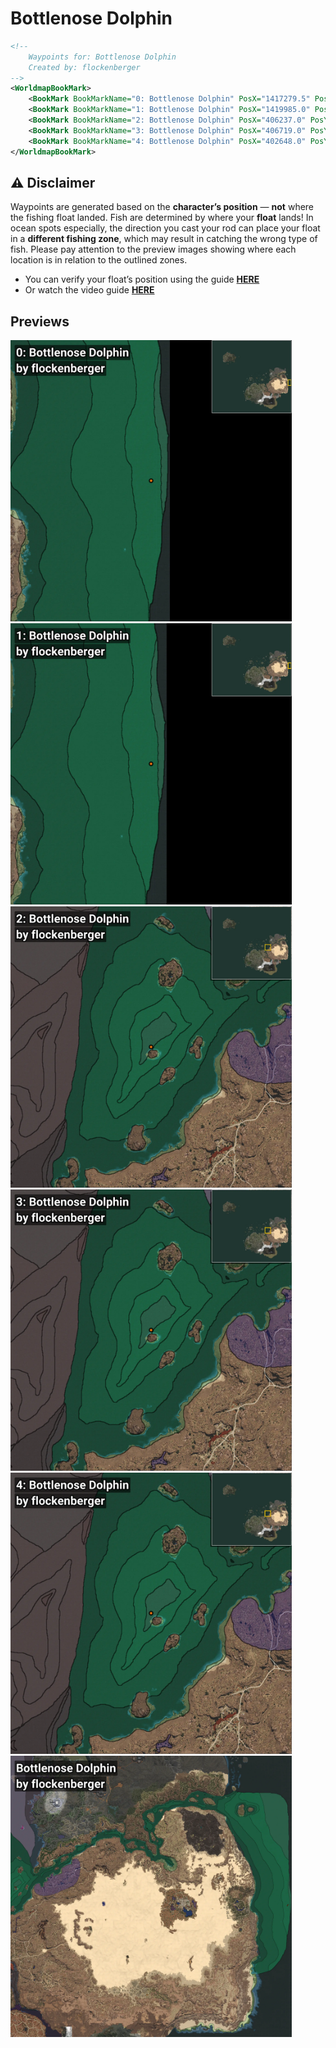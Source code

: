 # Bottlenose Dolphin
```xml
<!--
    Waypoints for: Bottlenose Dolphin
    Created by: flockenberger
-->
<WorldmapBookMark>
    <BookMark BookMarkName="0: Bottlenose Dolphin" PosX="1417279.5" PosY="-8127.1787" PosZ="194726.33" />
    <BookMark BookMarkName="1: Bottlenose Dolphin" PosX="1419985.0" PosY="-8150.0" PosZ="197891.0" />
    <BookMark BookMarkName="2: Bottlenose Dolphin" PosX="406237.0" PosY="-7901.0" PosZ="263096.0" />
    <BookMark BookMarkName="3: Bottlenose Dolphin" PosX="406719.0" PosY="-7919.0" PosZ="263534.0" />
    <BookMark BookMarkName="4: Bottlenose Dolphin" PosX="402648.0" PosY="-8190.0" PosZ="263766.0" />
</WorldmapBookMark>
```

## ⚠️ Disclaimer
Waypoints are generated based on the __**character’s position**__ — __not__ where the fishing float landed.
Fish are determined by where your **float** lands!
In ocean spots especially, the direction you cast your rod can place your float in a **different fishing zone**, which may result in catching the wrong type of fish.
Please pay attention to the preview images showing where each location is in relation to the outlined zones.

- You can verify your float’s position using the guide [**HERE**](https://flockenberger.github.io/bdo-fish-position/)
- Or watch the video guide [**HERE**](https://youtu.be/t-VXcRoNojk)

## Previews
<img src="./Bottlenose Dolphin_0_Preview.webp" width="450"/> <img src="./Bottlenose Dolphin_1_Preview.webp" width="450"/> <img src="./Bottlenose Dolphin_2_Preview.webp" width="450"/> <img src="./Bottlenose Dolphin_3_Preview.webp" width="450"/> <img src="./Bottlenose Dolphin_4_Preview.webp" width="450"/> <img src="./Bottlenose Dolphin_Preview.webp" width="450"/> 